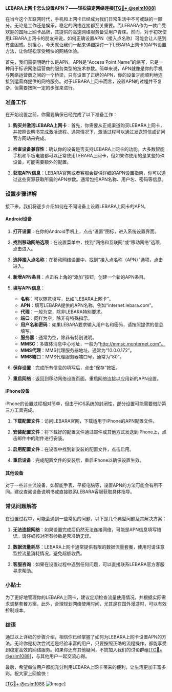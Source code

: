 **LEBARA上网卡怎么设置APN？——轻松搞定网络连接[[TG💪+ @esim1088](https://t.me/s/esim1088)]**

在当今这个互联网时代，手机和上网卡已经成为我们日常生活中不可或缺的一部分。无论是工作还是娱乐，稳定的网络连接都至关重要。而LEBARA作为一款广受欢迎的国际上网卡品牌，其提供的高速网络服务备受用户青睐。然而，对于初次使用LEBARA上网卡的朋友来说，如何正确设置APN（接入点名称）可能会让人感到有些困惑。别担心，今天就让我们一起来详细探讨一下LEBARA上网卡的APN设置方法，让你轻松享受畅快的网络体验。

首先，我们需要明确什么是APN。APN是“Access Point Name”的缩写，它是一种用于标识网络运营商的服务类型的技术参数。简单来说，APN就像是你的手机与网络运营商之间的一个桥梁，只有设置了正确的APN，你的设备才能顺利地连接到运营商提供的网络服务。对于LEBARA上网卡而言，设置APN的过程并不复杂，但需要按照一定的步骤来进行。

### 准备工作

在开始设置之前，你需要确保已经完成了以下准备工作：

1. **购买并激活LEBARA上网卡**：首先，你需要从正规渠道购买LEBARA上网卡，并按照说明书完成激活流程。通常情况下，激活过程可以通过发送短信或访问官方网站来完成。
   
2. **检查设备兼容性**：确认你的设备是否支持LEBARA上网卡的功能。大多数智能手机和平板电脑都可以正常使用LEBARA上网卡，但如果你使用的是某些特殊设备，可能需要额外的配置。

3. **获取APN信息**：LEBARA官网或者客服会提供详细的APN设置指南，你可以通过这些资源获取所需的APN参数。通常包括APN名称、用户名、密码等信息。

### 设置步骤详解

接下来，我们将逐步介绍如何在不同设备上设置LEBARA上网卡的APN。

#### Android设备

1. **打开设置**：在你的Android手机上，点击“设置”图标，进入系统设置界面。

2. **找到移动网络选项**：在设置菜单中，找到“网络和互联网”或“移动网络”选项，点击进入。

3. **选择接入点名称**：在移动网络设置中，找到“接入点名称（APN）”选项，点击进入。

4. **新增APN条目**：点击右上角的“添加”按钮，创建一个新的APN条目。

5. **填写APN信息**：
   - **名称**：可以随意填写，比如“LEBARA上网卡”。
   - **APN**：填写LEBARA提供的APN名称，例如“internet.lebara.com”。
   - **代理**：一般为空，除非LEBARA特别要求。
   - **端口**：同样为空，除非有特殊指示。
   - **用户名和密码**：如果LEBARA要求输入用户名和密码，请按照提供的信息填写。
   - **服务器**：通常为空，除非有特别说明。
   - **MMSC**：多媒体消息中心地址，一般为“http://mmsc.monternet.com”。
   - **MMS代理**：MMS代理服务器地址，通常为“10.0.0.172”。
   - **MMS端口**：MMS代理服务器端口号，通常为“80”。

6. **保存设置**：完成所有信息的填写后，点击“保存”按钮。

7. **重启网络**：返回到移动网络设置页面，重启网络连接以应用新的APN设置。

#### iPhone设备

iPhone的设置过程相对简单，但由于iOS系统的封闭性，部分设置可能需要借助第三方工具完成。

1. **下载配置文件**：访问LEBARA官网，下载适用于iPhone的APN配置文件。

2. **安装配置文件**：将下载好的配置文件通过邮件或其他方式发送到iPhone上，点击邮件中的附件进行安装。

3. **启用配置文件**：在设置中找到新安装的配置文件，点击启用。

4. **重启设备**：完成配置文件的安装后，重启iPhone以确保设置生效。

#### 其他设备

对于一些非主流设备，如智能手表、平板电脑等，设置APN的方法可能会有所不同。建议查阅设备说明书或直接联系LEBARA客服获取具体指导。

### 常见问题解答

在设置过程中，可能会遇到一些常见的问题，以下是几个典型问题及其解决方案：

1. **无法连接网络**：如果设置完成后仍然无法连接网络，可能是APN信息填写错误。请仔细核对所有参数是否准确无误。

2. **数据流量耗尽**：LEBARA上网卡通常提供有限的数据流量套餐，使用时请注意监控流量消耗情况，避免超额收费。

3. **客服咨询**：如果在设置过程中遇到任何问题，可以直接联系LEBARA官方客服寻求帮助。

### 小贴士

为了更好地管理你的LEBARA上网卡，建议定期检查流量使用情况，并根据实际需求调整套餐方案。此外，合理规划网络使用时间，尤其是在国外漫游时，可以有效控制成本。

### 结语

通过以上详细的步骤介绍，相信你已经掌握了如何为LEBARA上网卡设置APN的方法。无论你是初次尝试还是经验丰富的用户，只要按照正确的流程操作，都能享受到稳定高效的网络服务。如果你还有其他疑问，不妨加入我们的讨论群组[[TG💪+ @esim1088](https://t.me/s/esim1088)]，与其他用户一起交流心得。

最后，希望每位用户都能充分利用LEBARA上网卡带来的便利，让生活更加丰富多彩。祝大家上网愉快！

[[TG💪+ @esim1088](https://t.me/s/esim1088) ![Image](https://i.postimg.cc/4NQfJmqS/Snipaste-2025-05-13-00-14-12.png)]